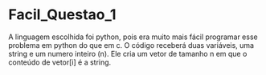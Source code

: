 # Facil_Questao_1
A linguagem escolhida foi python, pois era muito mais fácil programar 
esse problema em python do que em c.
O código receberá duas variáveis, uma string e um numero inteiro (n).
Ele cria um vetor de tamanho n em que o conteúdo de vetor[i] é a string.
